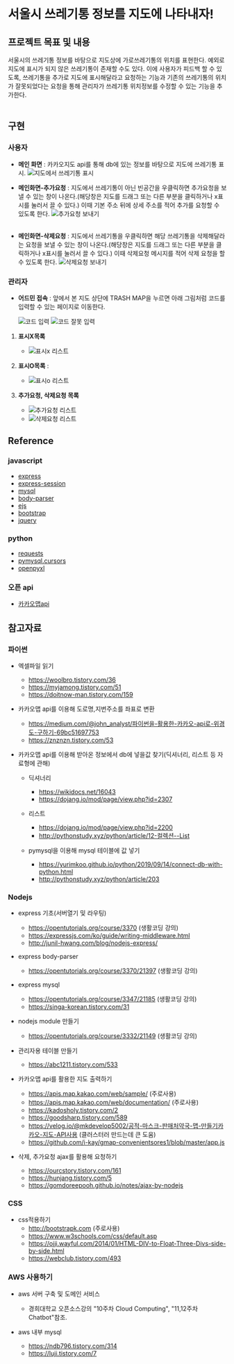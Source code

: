 # 서울시 쓰레기통 정보를 지도에 나타내자!

    
## 프로젝트 목표 및 내용

 서울시의 쓰레기통 정보를 바탕으로 지도상에 가로쓰레기통의 위치를 표현한다. 예외로 지도에 표시가 되지 않은 쓰레기통이 존재할 수도 있다. 이에 사용자가 피드백 할 수 있도록, 쓰레기통을 추가로 지도에 표시해달라고 요청하는 기능과 기존의 쓰레기통의 위치가 잘못되었다는 요청을 통해 관리자가 쓰레기통 위치정보를 수정할 수 있는 기능을 추가한다. <br><br>
 

## 구현 

### 사용자 

* **메인 화면** : 카카오지도 api를 통해 db에 있는 정보를 바탕으로 지도에 쓰레기통 표시.
![지도에서 쓰레기통 표시](./markup_img/map_normal.png)

* **메인화면-추가요청** : 지도에서 쓰레기통이 아닌 빈공간을 우클릭하면 추가요청을 보낼 수 있는 창이 나온다.(해당창은 지도를 드래그 또는 다른 부분을 클릭하거나 x표시를 눌러서 끌 수 있다.) 이때 기본 주소 뒤에 상세 주소를 적어 추가를 요청할 수 있도록 한다.
![추가요청 보내기](./markup_img/request_add.png)<br><br>

* **메인화면-삭제요청** : 지도에서 쓰레기통을 우클릭하면 해당 쓰레기통을 삭제해달라는 요청을 보낼 수 있는 창이 나온다.(해당창은 지도를 드래그 또는 다른 부분을 클릭하거나 x표시를 눌러서 끌 수 있다.) 이때 삭제요청 메시지를 적어 삭제 요청을 할 수 있도록 한다. 
![삭제요청 보내기](./markup_img/request_delete.png)
 
### 관리자  
* **어드민 접속** : 앞에서 본 지도 상단에 TRASH MAP을 누르면 아래 그림처럼 코드를 입력할 수 있는 페이지로 이동한다. 

    ![코드 입력](./markup_img/admin_code.png)
    ![코드 잘못 입력](./markup_img/wrong_code.png)
 

 1. **표시X목록** 
     * ![표시x 리스트](./markup_img/invisible.png)
 
 2. **표시O목록** : 
     * ![표시o 리스트](./markup_img/visible.png)
 
 3. **추가요청, 삭제요청 목록**  
     * ![추가요청 리스트](./markup_img/add.png)
     * ![삭제요청 리스트](./markup_img/invisible_wait.png)


## Reference
 
### javascript
 
 * [express](https://github.com/expressjs/express)
 * [express-session](https://github.com/expressjs/session)
 * [mysql](https://github.com/mysqljs/mysql)
 * [body-parser](https://github.com/expressjs/body-parser)
 * [ejs](https://github.com/mde/ejs)
 * [bootstrap](https://github.com/twbs/bootstrap)
 * [jquery](https://github.com/jquery/jquery)<br>
 
### python
 
 * [requests](https://github.com/psf/requests)
 * [pymysql.cursors](https://github.com/PyMySQL/PyMySQL)
 * [openpyxl](https://openpyxl.readthedocs.io/en/stable/)<br>
 
### 오픈 api
 
 * [카카오맵api](https://apis.map.kakao.com/)

## 참고자료

 ### 파이썬
 
 * 엑셀파일 읽기
     * https://woolbro.tistory.com/36
    * https://myjamong.tistory.com/51
    * https://doitnow-man.tistory.com/159 <br>
  
 * 카카오맵 api를 이용해 도로명,지번주소를 좌표로 변환
    * https://medium.com/@john_analyst/파이썬을-활용한-카카오-api로-위경도-구하기-69bc51697753
    * https://znznzn.tistory.com/53 <br>
  
 * 카카오맵 api를 이용해 받아온 정보에서 db에 넣을값 찾기(딕셔너리, 리스트 등 자료형에 관해)
    * 딕셔너리
        * https://wikidocs.net/16043
        * https://dojang.io/mod/page/view.php?id=2307
    
    * 리스트
        * https://dojang.io/mod/page/view.php?id=2200
        * http://pythonstudy.xyz/python/article/12-컬렉션--List
    
    * pymysql을 이용해 mysql 테이블에 값 넣기
        * https://yurimkoo.github.io/python/2019/09/14/connect-db-with-python.html
        * http://pythonstudy.xyz/python/article/203
  
### Nodejs
 
 * express 기초(서버열기 및 라우팅)
    * https://opentutorials.org/course/3370 (생활코딩 강의)
    * https://expressjs.com/ko/guide/writing-middleware.html
    * http://junil-hwang.com/blog/nodejs-express/
  
 * express body-parser
    * https://opentutorials.org/course/3370/21397 (생활코딩 강의)
  
 * express mysql
    * https://opentutorials.org/course/3347/21185 (생활코딩 강의)
    * https://singa-korean.tistory.com/31
 
 * nodejs module 만들기
    * https://opentutorials.org/course/3332/21149 (생활코딩 강의)
  
 * 관리자용 테이블 만들기
    * https://abc1211.tistory.com/533
  
 * 카카오맵 api를 활용한 지도 출력하기
 
    * https://apis.map.kakao.com/web/sample/ (주로사용)
    * https://apis.map.kakao.com/web/documentation/ (주로사용)
    * https://kadosholy.tistory.com/2
    * https://goodsharp.tistory.com/589
    * https://velog.io/@mkdevelop5002/공적-마스크-판매처약국-맵-만들기카카오-지도-API사용 (클러스터러 만드는데 큰 도움)
    * https://github.com/i-kay/gmap-convenientsores1/blob/master/app.js
  
 * 삭제, 추가요청 ajax를 활용해 요청하기
    * https://ourcstory.tistory.com/161
    * https://hunjang.tistory.com/5
    * https://gomdoreepooh.github.io/notes/ajax-by-nodejs
  
### CSS

 * css적용하기
    - http://bootstrapk.com (주로사용)
    - https://www.w3schools.com/css/default.asp
    - https://ojji.wayful.com/2014/01/HTML-DIV-to-Float-Three-Divs-side-by-side.html
    - https://webclub.tistory.com/493
  
### AWS 사용하기
 
 * aws 서버 구축 및 도메인 서비스
    * 경희대학교 오픈소스강의 "10주차 Cloud Computing", "11,12주차 Chatbot"참조.

 * aws 내부 mysql
    * https://ndb796.tistory.com/314
    * https://luji.tistory.com/7